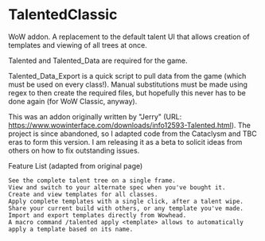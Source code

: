 # TalentedClassic
WoW addon. A replacement to the default talent UI that allows creation of templates and viewing of all trees at once.

Talented and Talented_Data are required for the game.

Talented_Data_Export is a quick script to pull data from the game (which must be used on every class!).
Manual substitutions must be made using regex to then create the required files, but hopefully this never has to be done again (for WoW Classic, anyway).

This was an addon originally written by "Jerry" (URL: https://www.wowinterface.com/downloads/info12593-Talented.html). The project is since abandoned, so I adapted code from the Cataclysm and TBC eras to form this version. I am releasing it as a beta to solicit ideas from others on how to fix outstanding issues.

Feature List (adapted from original page)

    See the complete talent tree on a single frame.
    View and switch to your alternate spec when you've bought it.
    Create and view templates for all classes.
    Apply complete templates with a single click, after a talent wipe.
    Share your current build with others, or any template you've made.
    Import and export templates directly from Wowhead.
    A macro command /talented apply <template> allows to automatically apply a template based on its name.
